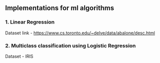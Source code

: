 ## Implementations for ml algorithms

### 1. Linear Regression
Dataset link - https://www.cs.toronto.edu/~delve/data/abalone/desc.html

### 2. Multiclass classification using Logistic Regression
Dataset - IRIS 
